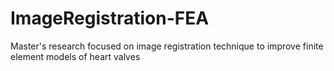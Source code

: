 # ImageRegistration-FEA
Master's research focused on image registration technique to improve finite element models of heart valves
